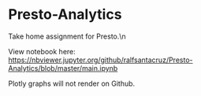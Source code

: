 # Presto-Analytics
Take home assignment for Presto.\n


View notebook here: https://nbviewer.jupyter.org/github/ralfsantacruz/Presto-Analytics/blob/master/main.ipynb


Plotly graphs will not render on Github.
